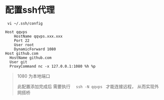 # 配置ssh代理

` vi ~/.ssh/config`

```
Host qqvps
    HostName qqvps.xxx.xxx
    Port 22
    User root
    DynamicForward 1080
Host github.com
  HostName github.com
  User git
  ProxyCommand nc -x 127.0.0.1:1080 %h %p
```

> 1080 为本地端口
>
> 此配置添加完成后 需要执行 `	ssh -N qqvps  ` 才能连接远程， 从而实现外网搭桥

